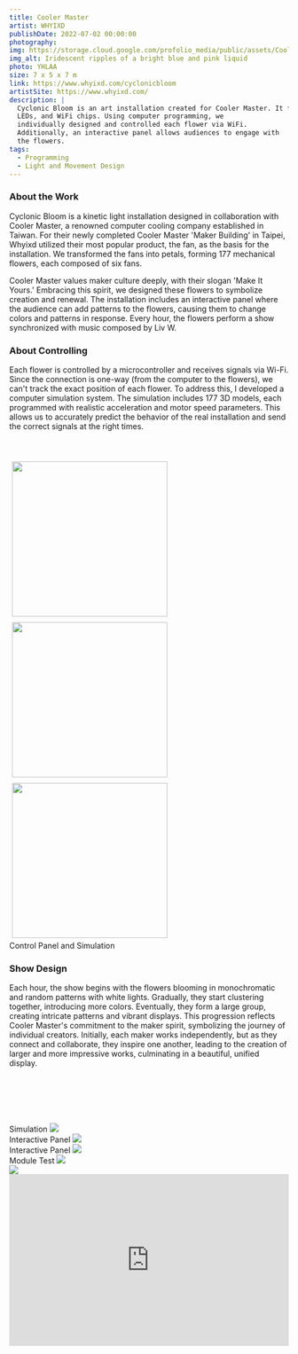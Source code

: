 ```yaml
---
title: Cooler Master
artist: WHYIXD
publishDate: 2022-07-02 00:00:00
photography:
img: https://storage.cloud.google.com/profolio_media/public/assets/Cooler Master.jpg
img_alt: Iridescent ripples of a bright blue and pink liquid
photo: YHLAA
size: 7 x 5 x 7 m
link: https://www.whyixd.com/cyclonicbloom
artistSite: https://www.whyixd.com/
description: |
  Cyclonic Bloom is an art installation created for Cooler Master. It features 177 mechanical flowers equipped with stepper motors, 
  LEDs, and WiFi chips. Using computer programming, we 
  individually designed and controlled each flower via WiFi. 
  Additionally, an interactive panel allows audiences to engage with 
  the flowers.
tags:
  - Programming
  - Light and Movement Design
---
```


<style>
     .embed-container {
      --video--width: 1084;
      --video--height: 666;

      position: relative;
      padding-bottom: calc(var(--video--height) / var(--video--width) * 100%); /* 41.66666667% */
      overflow: hidden;
      max-width: 100%;
      background: black;
    }

    .embed-container iframe,
    .embed-container object,
    .embed-container embed {
      position: absolute;
      top: 0;
      left: 0;
      width: 100%;
      height: 100%;
    }
  </style>

### About the Work

Cyclonic Bloom is a kinetic light installation designed in collaboration with Cooler Master, a renowned computer cooling company established in Taiwan. For their newly completed Cooler Master 'Maker Building' in Taipei, Whyixd utilized their most popular product, the fan, as the basis for the installation. We transformed the fans into petals, forming 177 mechanical flowers, each composed of six fans.

Cooler Master values maker culture deeply, with their slogan 'Make It Yours.' Embracing this spirit, we designed these flowers to symbolize creation and renewal. The installation includes an interactive panel where the audience can add patterns to the flowers, causing them to change colors and patterns in response. Every hour, the flowers perform a show synchronized with music composed by Liv W.

### About Controlling

Each flower is controlled by a microcontroller and receives signals via Wi-Fi. Since the connection is one-way (from the computer to the flowers), we can't track the exact position of each flower. To address this, I developed a computer simulation system. The simulation includes 177 3D models, each programmed with realistic acceleration and motor speed parameters. This allows us to accurately predict the behavior of the real installation and send the correct signals at the right times.

<div class="array"style="margin:50px 0px 0px 0px;">
  <div class="arrayItem"  >
  <img src="https://storage.cloud.google.com/profolio_media/public/assets/Cooler/simu1.jpg" style="height:280px; margin:5px;"/>
    <img src="https://storage.cloud.google.com/profolio_media/public/assets/Cooler/flower.jpg" style="height:280px; margin:5px;"/> 
      
   <img src="https://storage.cloud.google.com/profolio_media/public/assets/Cooler/panel.jpg" style="height:280px; margin:5px;"/>
  </div>
</div>
Control Panel and Simulation

### Show Design

Each hour, the show begins with the flowers blooming in monochromatic and random patterns with white lights. Gradually, they start clustering together, introducing more colors. Eventually, they form a large group, creating intricate patterns and vibrant displays. This progression reflects Cooler Master's commitment to the maker spirit, symbolizing the journey of individual creators. Initially, each maker works independently, but as they connect and collaborate, they inspire one another, leading to the creation of larger and more impressive works, culminating in a beautiful, unified display.

<div class="gallery" style="    margin-top:100px;">

<div class="height  withTitle">
<span class="imgTitle">Simulation</span>
<img style=""src="https://storage.cloud.google.com/profolio_media/public/assets/Cooler/simu.gif">
</div>

<div class="height  withTitle">
<span class="imgTitle">Interactive Panel</span>
<img style=""src="https://storage.cloud.google.com/profolio_media/public/assets/Cooler/information.jpg">
</div>

<div class="height  withTitle">
<span class="imgTitle">Interactive Panel</span>
<img style=""src="https://storage.cloud.google.com/profolio_media/public/assets/Cooler/size.jpg">
</div>

<div class="height  withTitle">
<span class="imgTitle">Module Test</span>
<img style=""src="https://storage.cloud.google.com/profolio_media/public/assets/Cooler/test.gif">
</div>

<div class="width " >
<img style=""src="https://storage.cloud.google.com/profolio_media/public/assets/Cooler/installation.jpg">
</div>

</div>
<div class='embed-container'>
<iframe title="vimeo-player" src="https://player.vimeo.com/video/783560189?h=3646606fd&autoplay=1&muted=1"  frameborder="0"  frameborder="0" allow="autoplay; fullscreen; picture-in-picture" allowfullscreen</iframe>
<div class='embed-container'>
